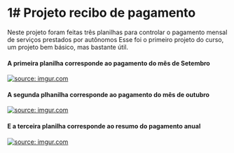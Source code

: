 <H1> 1# Projeto recibo de pagamento</H1>
Neste projeto foram feitas três planilhas para controlar o pagamento mensal de serviços prestados por autônomos
Esse foi o primeiro projeto do curso, um projeto bem básico, mas bastante útil.

<h4>A primeira planilha corresponde ao pagamento do mês de Setembro</h4>
<a href="https://imgur.com/tyPe3Wi"><img src="https://i.imgur.com/tyPe3Wi.png" title="source: imgur.com" /></a>

<h4>A segunda plhanilha corresponde ao pagamento do  mês de outubro </h4>
<a href="https://imgur.com/vP0VJTC"><img src="https://i.imgur.com/vP0VJTC.png" title="source: imgur.com" /></a>

<h4>E a terceira planilha corresponde ao resumo do pagamento anual</h4>
<a href="https://imgur.com/y7WLgUx"><img src="https://i.imgur.com/y7WLgUx.png" title="source: imgur.com" /></a>
